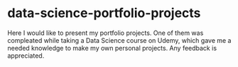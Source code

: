 # data-science-portfolio-projects
Here I would like to present my portfolio projects. One of them was compleated while taking a Data Science course on Udemy,
which gave me a needed knowledge to make my own personal projects. Any feedback is appreciated. 
